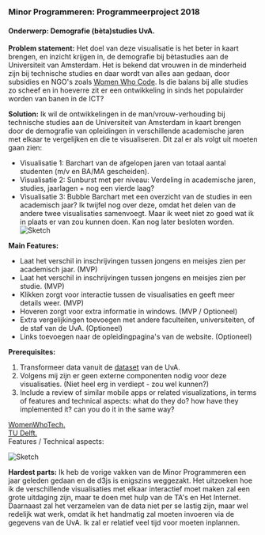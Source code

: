 ### Minor Programmeren: Programmeerproject 2018     
#### Onderwerp: Demografie (bèta)studies UvA.  
**Problem statement:** Het doel van deze visualisatie is het beter in kaart brengen, en inzicht krijgen in, de demografie bij bètastudies aan de Universiteit van Amsterdam. Het is bekend dat vrouwen in de minderheid zijn bij technische studies en daar wordt van alles aan gedaan, door subsidies en NGO's zoals [Women Who Code](https://www.womenwhocode.com). Is die balans bij alle studies zo scheef en in hoeverre zit er een ontwikkeling in sinds het populairder worden van banen in de ICT?

**Solution:**  Ik wil de ontwikkelingen in de man/vrouw-verhouding bij technische studies aan de Universiteit van Amsterdam in kaart brengen door de demografie van opleidingen in verschillende academische jaren met elkaar te vergelijken en die te visualiseren. Dit zal er als volgt uit moeten gaan zien:

* Visualisatie 1: Barchart van de afgelopen jaren van totaal aantal studenten (m/v en BA/MA gescheiden).
* Visualisatie 2: Sunburst met per niveau: Verdeling in academische jaren, studies, jaarlagen + nog een vierde laag?
* Visualisatie 3: Bubble Barchart met een overzicht van de studies in een academisch jaar? Ik twijfel nog over deze, omdat het delen van de andere twee visualisaties samenvoegt. Maar ik weet niet zo goed wat ik in plaats er van zou kunnen doen. Kan nog later besloten worden.
![Sketch](/Downloads/Sketch.jpg)

**Main Features:**  
- Laat het verschil in inschrijvingen tussen jongens en meisjes zien per academisch jaar. (MVP)  
- Laat het verschil in inschrijvingen tussen jongens en meisjes zien per studie. (MVP)  
- Klikken zorgt voor interactie tussen de visualisaties en geeft meer details weer. (MVP)  
- Hoveren zorgt voor extra informatie in windows. (MVP / Optioneel)  
- Extra vergelijkingen toevoegen met andere faculteiten, universiteiten, of de staf van de UvA. (Optioneel)  
- Links toevoegen naar de opleidingpagina's van de website. (Optioneel)  

**Prerequisites:**
1. Transformeer data vanuit de [dataset](https://public.tableau.com/views/FeitenenCijfers/Students?:embed=y&:toolbar=no&:toolbar=no&:display_count=no&:display_count=no&:showVizHome=nohttps://public.tableausoftware.com/views/FeitenenCijfers "UvA") van de UvA.  
2. Volgens mij zijn er geen externe componenten nodig voor deze visualisaties. (Niet heel erg in verdiept - zou wel kunnen?)
3. Include a review of similar mobile apps or related visualizations, in terms of features and technical aspects: what do they do? how have they implemented it? can you do it in the same way?

[WomenWhoTech.](https://www.womenwhotech.com/womenintechinfographic)  
[TU Delft.](https://www.tudelft.nl/over-tu-delft/feiten-en-cijfers/onderwijs/studentenpopulatie/)  
Features / Technical aspects: 



![Sketch](/Downloads/Sketch.jpg)

**Hardest parts:** Ik heb de vorige vakken van de Minor Programmeren een jaar geleden gedaan en de d3js is enigszins weggezakt. Het uitzoeken hoe ik de verschillende visualisaties met elkaar interactief moet maken zal een grote uitdaging zijn, maar te doen met hulp van de TA's en Het Internet. Daarnaast zal het verzamelen van de data niet per se lastig zijn, maar wel redelijk wat werk, omdat ik het handmatig zal moeten invoeren via de gegevens van de UvA. Ik zal er relatief veel tijd voor moeten inplannen.

